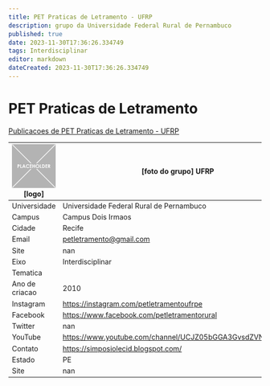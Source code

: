 ```yaml
---
title: PET Praticas de Letramento - UFRP
description: grupo da Universidade Federal Rural de Pernambuco
published: true
date: 2023-11-30T17:36:26.334749
tags: Interdisciplinar
editor: markdown
dateCreated: 2023-11-30T17:36:26.334749
---
```


# PET Praticas de Letramento

[Publicacoes de PET Praticas de Letramento - UFRP](/atividade/246PETPraticasdeLetramentoUFRP/feed.md)

| ![placeholder.png](/placeholder.png) [logo] | [foto do grupo] UFRP         |
| ------------------------------------------- | ------------------------------------------------- |
| Universidade                                | Universidade Federal Rural de Pernambuco      |
| Campus                                      | Campus Dois Irmaos            |
| Cidade                                      | Recife             |
| Email                                       | petletramento@gmail.com             |
| Site                                        | nan              |
| Eixo                                        | Interdisciplinar              |
| Tematica                                    |           |
| Ano de criacao                              | 2010        |
| Instagram                                   | https://instagram.com/petletramentoufrpe         |
| Facebook                                    | https://www.facebook.com/petletramentorural          |
| Twitter                                     | nan           |
| YouTube                                     | https://www.youtube.com/channel/UCJZ05bGGA3GvsdZVN13G7wg           |
| Contato                                     | https://simposiolecid.blogspot.com/         |
| Estado                                      |  PE            |
| Site                                        | nan |
